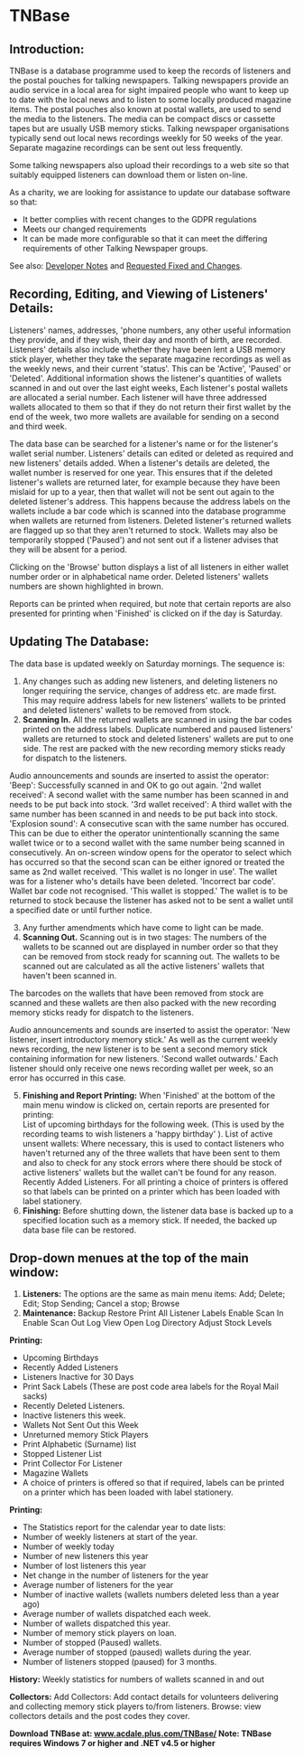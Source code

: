 # **TNBase**

## **Introduction:**
TNBase is a database programme used to keep the records of listeners and the postal pouches for talking newspapers. Talking newspapers provide an audio service in a local area for sight impaired people who want to keep up to date with the local news and to listen to some locally produced magazine items. The postal pouches also known at postal wallets, are used to send the media to the listeners. The media can be compact discs or cassette tapes but are usually USB memory sticks. Talking newspaper organisations typically send out local news recordings weekly for 50 weeks of the year. Separate magazine recordings can be sent out less frequently.

Some talking newspapers also upload their recordings to a web site so that suitably equipped listeners can download them or listen on-line.

As a charity, we are looking for assistance to update our database software so that:
* It better complies with recent changes to the GDPR regulations
* Meets our changed requirements
* It can be made more configurable so that it can meet the differing requirements of other Talking Newspaper groups.

See also: [Developer Notes](docs/DevNotes.md) 
and [Requested Fixed and Changes](https://github.com/achrisdale/TNBase/N90K/docs/FixesAndChanges.md).

## **Recording, Editing, and Viewing of Listeners' Details:**
Listeners' names, addresses, 'phone numbers, any other useful information they provide, and if they wish, their day and month of birth, are recorded. Listeners' details also include whether they have been lent a USB memory stick player, whether they take the separate magazine recordings as well as the weekly news, and their current 'status'. This can be 'Active', 'Paused' or 'Deleted'. Additional information shows the listener's quantities of wallets scanned in and out over the last eight weeks, Each listener's postal wallets are allocated a serial number. Each listener will have three addressed wallets allocated to them so that if they do not return their first wallet by the end of the week, two more wallets are available for sending on a second and third week.

The data base can be searched for a listener's name or for the listener's wallet serial number. Listeners' details can edited or deleted as required and new listeners' details added. When a listener's details are deleted, the wallet number is reserved for one year. This ensures that if the deleted listener's wallets are returned later, for example because they have been mislaid for up to a year, then that wallet will not be sent out again to the deleted listener's address. This happens because the address labels on the wallets include a bar code which is scanned into the  database programme when wallets are returned from listeners. Deleted listener's returned wallets are flagged up so that they aren't returned to stock.
Wallets may also be temporarily stopped ('Paused') and not sent out if a listener advises that they will be absent for a period. 

Clicking on the 'Browse' button displays a list of all listeners in either wallet number order or in alphabetical name order. Deleted listeners' wallets numbers are shown highlighted in brown.   

Reports can be printed when required, but note that certain reports are also presented for printing when 'Finished' is clicked on if the day is Saturday.

## **Updating The Database:**
The data base is updated weekly on Saturday mornings. The sequence is: 
1. Any changes such as adding new listeners, and deleting listeners no longer requiring the service, changes of address etc. are made first.  This may require address labels for new listeners' wallets to be printed and deleted listeners' wallets to be removed from stock.
1. **Scanning In.** 
All the  returned wallets are scanned in using the bar codes printed on the address labels. Duplicate numbered and paused listeners' wallets are returned to stock and deleted listeners' wallets are put to one side.  The rest are packed with the new recording memory sticks ready for dispatch to the listeners.

 Audio announcements and sounds are inserted to assist the operator: 
'Beep': Successfully scanned in and OK to go out again.
'2nd wallet received': A second wallet with the same number has been scanned in and needs to be put back into stock.
'3rd wallet received': A third wallet with the same number has been scanned in and needs to be put back into stock.
'Explosion sound': A consecutive scan with the same number has occured. This can be due to either the operator unintentionally scanning the same wallet twice or to a second wallet with the same number being scanned in consecutively. An on-screen window opens for the operator to select which has occurred so that the second scan can be either ignored or treated the same as 2nd wallet received. 
'This wallet is no longer in use'. The wallet was for a listener who's details have been deleted. 
'Incorrect bar code'. Wallet bar code not recognised.
'This wallet is stopped.' The wallet is to be returned to stock because the listener has asked not to be sent a wallet until a specified date or until further notice.

3. Any further amendments which have come to light can be made.
4. **Scanning Out.** 
Scanning out is in two stages: The numbers of the wallets to be scanned out are displayed in number order so that they can be removed from stock ready for scanning out. The wallets to be scanned out are calculated as  all the active listeners' wallets that haven't been scanned in.

The barcodes on the wallets that have been removed from stock are scanned and these wallets are then also packed with the new recording memory sticks ready  for dispatch to the listeners.

Audio announcements and sounds are inserted to assist the operator: 
'New listener, insert introductory memory stick.' As well as the current weekly news recording, the new listener is to be sent a second memory stick containing information for new listeners.
'Second wallet outwards.'  Each listener should only receive one news recording wallet per week, so an error has occurred in this case.  

5. **Finishing and Report Printing:**
When 'Finished' at the bottom of the main menu window is clicked on, certain reports are presented for printing:  
List of upcoming birthdays for the following week. (This is used by the recording teams to wish listeners a 'happy birthday' ).
List of active unsent wallets: Where necessary, this is used to contact listeners who haven't returned any of the three wallets that have been sent to them and also to check for any stock errors where there should be stock of active listeners' wallets but the wallet can't be found for any reason.
Recently Added Listeners.
For all printing a choice of printers is offered so that labels can be printed on a printer which has been loaded with label stationery.
6. **Finishing:** Before shutting down, the listener data base is backed up to a specified location such as a memory stick. If needed, the backed up data base file can be restored.
 
##  Drop-down menues at the top of the main window:

1. **Listeners:**
The options are the same as main menu items:
Add; Delete; Edit; Stop Sending; Cancel a stop; Browse
1. **Maintenance:**
Backup
Restore
Print All Listener Labels
Enable Scan In
Enable Scan Out
Log View
Open Log Directory
Adjust Stock Levels

**Printing:**
* Upcoming Birthdays
* Recently Added Listeners
* Listeners Inactive for 30 Days
* Print Sack Labels (These are post code area labels for the Royal Mail sacks) 
* Recently Deleted Listeners.
* Inactive listeners this week.
* Wallets Not Sent Out this Week
* Unreturned memory Stick Players
* Print Alphabetic (Surname) list
* Stopped Listener List
* Print Collector For Listener
* Magazine Wallets
* A choice of printers is offered so that if required, labels can be printed on a printer which has been loaded with label stationery.
  
**Printing:**
* The Statistics report for the calendar year to date lists: 
* Number of weekly listeners at start of the year.
* Number of weekly today
* Number of new listeners this year
* Number of lost listeners this year
* Net change in the number of listeners for the year
* Average number of listeners for the year
* Number of inactive wallets (wallets numbers deleted less than a year ago)
* Average number of wallets dispatched each week.
* Number of wallets dispatched this year.
* Number of memory stick players on loan.
* Number of stopped (Paused) wallets.
* Average number of stopped (paused) wallets during the year.
* Number of listeners stopped (paused) for 3 months.

**History:** Weekly statistics for numbers of wallets scanned in and out 

**Collectors:**
Add Collectors: Add contact details for volunteers delivering and collecting memory stick players to/from listeners. Browse: view collectors details and the post codes they cover.

**Download TNBase at: www.acdale.plus.com/TNBase/  Note: TNBase requires Windows 7 or higher and .NET v4.5 or higher**

